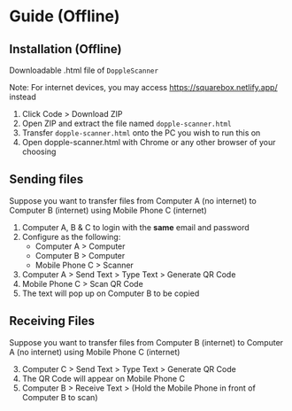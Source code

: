 # Guide (Offline)

## Installation (Offline)

Downloadable .html file of `DoppleScanner`

Note: For internet devices, you may access https://squarebox.netlify.app/ instead

1. Click Code > Download ZIP
2. Open ZIP and extract the file named `dopple-scanner.html`
3. Transfer `dopple-scanner.html` onto the PC you wish to run this on
4. Open dopple-scanner.html with Chrome or any other browser of your choosing

## Sending files

Suppose you want to transfer files from Computer A (no internet) to Computer B (internet) using Mobile Phone C (internet)

1. Computer A, B & C to login with the **same** email and password
2. Configure as the following:
    - Computer A > Computer
    - Computer B > Computer
    - Mobile Phone C > Scanner
3. Computer A > Send Text > Type Text > Generate QR Code
4. Mobile Phone C > Scan QR Code
5. The text will pop up on Computer B to be copied

## Receiving Files

Suppose you want to transfer files from Computer B (internet) to Computer A (no internet) using Mobile Phone C (internet)

3. Computer C > Send Text > Type Text > Generate QR Code
4. The QR Code will appear on Mobile Phone C
5. Computer B > Receive Text > (Hold the Mobile Phone in front of Computer B to scan)
